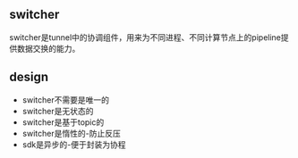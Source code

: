 ## switcher
switcher是tunnel中的协调组件，用来为不同进程、不同计算节点上的pipeline提供数据交换的能力。

## design
* switcher不需要是唯一的
* switcher是无状态的
* switcher是基于topic的
* switcher是惰性的-防止反压
* sdk是异步的-便于封装为协程
